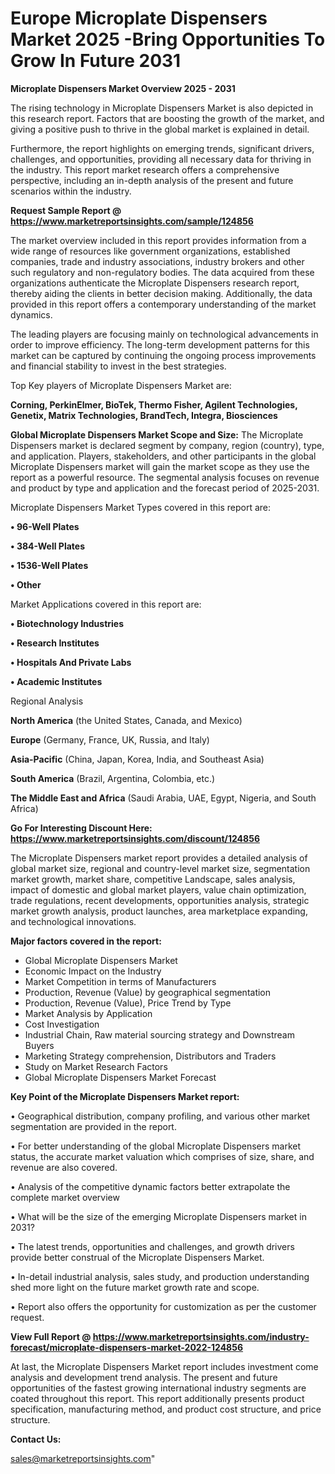# Europe Microplate Dispensers Market 2025 -Bring Opportunities To Grow In Future 2031

<Strong> Microplate Dispensers Market Overview 2025 - 2031</strong>

The rising technology in Microplate Dispensers Market is also depicted in this research report. Factors that are boosting the growth of the market, and giving a positive push to thrive in the global market is explained in detail.

Furthermore, the report highlights on emerging trends, significant drivers, challenges, and opportunities, providing all necessary data for thriving in the industry. This report market research offers a comprehensive perspective, including an in-depth analysis of the present and future scenarios within the industry.

<strong>Request Sample Report @ <a href=https://www.marketreportsinsights.com/sample/124856>https://www.marketreportsinsights.com/sample/124856</a></strong>

The market overview included in this report provides information from a wide range of resources like government organizations, established companies, trade and industry associations, industry brokers and other such regulatory and non-regulatory bodies. The data acquired from these organizations authenticate the Microplate Dispensers research report, thereby aiding the clients in better decision making. Additionally, the data provided in this report offers a contemporary understanding of the market dynamics.

The leading players are focusing mainly on technological advancements in order to improve efficiency. The long-term development patterns for this market can be captured by continuing the ongoing process improvements and financial stability to invest in the best strategies.

Top Key players of Microplate Dispensers Market are:

<strong>Corning, PerkinElmer, BioTek, Thermo Fisher, Agilent Technologies, Genetix, Matrix Technologies, BrandTech, Integra, Biosciences</strong>

<strong><b>Global Microplate Dispensers Market Scope and Size:</b></strong>
The Microplate Dispensers market is declared segment by company, region (country), type, and application. Players, stakeholders, and other participants in the global Microplate Dispensers market will gain the market scope as they use the report as a powerful resource. The segmental analysis focuses on revenue and product by type and application and the forecast period of 2025-2031.

Microplate Dispensers Market Types covered in this report are:

<strong>• 96-Well Plates

• 384-Well Plates

• 1536-Well Plates

• Other</strong>

Market Applications covered in this report are:

<strong>• Biotechnology Industries

• Research Institutes

• Hospitals And Private Labs

• Academic Institutes</strong> 

Regional Analysis

<strong>North America</strong> (the United States, Canada, and Mexico)

<strong>Europe</strong> (Germany, France, UK, Russia, and Italy)

<strong>Asia-Pacific</strong> (China, Japan, Korea, India, and Southeast Asia)

<strong>South America</strong> (Brazil, Argentina, Colombia, etc.)

<strong>The Middle East and Africa</strong> (Saudi Arabia, UAE, Egypt, Nigeria, and South Africa)

<strong>Go For Interesting Discount Here: <a href=https://www.marketreportsinsights.com/discount/124856>https://www.marketreportsinsights.com/discount/124856</a></strong>

The Microplate Dispensers market report provides a detailed analysis of global market size, regional and country-level market size, segmentation market growth, market share, competitive Landscape, sales analysis, impact of domestic and global market players, value chain optimization, trade regulations, recent developments, opportunities analysis, strategic market growth analysis, product launches, area marketplace expanding, and technological innovations.

<strong><b>Major factors covered in the report:</b></strong>
<ul>
  <li>Global Microplate Dispensers Market </li>
  <li>Economic Impact on the Industry</li>
  <li>Market Competition in terms of Manufacturers</li>
  <li>Production, Revenue (Value) by geographical segmentation</li>
  <li>Production, Revenue (Value), Price Trend by Type</li>
  <li>Market Analysis by Application</li>
  <li>Cost Investigation</li>
  <li>Industrial Chain, Raw material sourcing strategy and Downstream Buyers</li>
  <li>Marketing Strategy comprehension, Distributors and Traders</li>
  <li>Study on Market Research Factors</li>
  <li>Global Microplate Dispensers Market Forecast</li>
</ul>

<strong><b>Key Point of the Microplate Dispensers Market report:</b></strong>

• Geographical distribution, company profiling, and various other market segmentation are provided in the report.

• For better understanding of the global Microplate Dispensers market status, the accurate market valuation which comprises of size, share, and revenue are also covered.

• Analysis of the competitive dynamic factors better extrapolate the complete market overview

• What will be the size of the emerging Microplate Dispensers market in 2031?

• The latest trends, opportunities and challenges, and growth drivers provide better construal of the Microplate Dispensers Market.

• In-detail industrial analysis, sales study, and production understanding shed more light on the future market growth rate and scope.

• Report also offers the opportunity for customization as per the customer request.

<strong><b>View Full Report @ <a href=https://www.marketreportsinsights.com/industry-forecast/microplate-dispensers-market-2022-124856>https://www.marketreportsinsights.com/industry-forecast/microplate-dispensers-market-2022-124856</a></b></strong>


At last, the Microplate Dispensers Market report includes investment come analysis and development trend analysis. The present and future opportunities of the fastest growing international industry segments are coated throughout this report. This report additionally presents product specification, manufacturing method, and product cost structure, and price structure.

<strong>Contact Us:</strong>

sales@marketreportsinsights.com"
